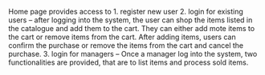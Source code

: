 Home page provides access to 
    1. register new user
    2. login for existing users – after logging into the system, the user     can shop the items listed in the catalogue and add them to the cart. They can either add mote items to the cart or remove items from the cart. After adding items, users can confirm the purchase or remove the items from the cart and cancel the purchase.
    3. login for managers – Once a manager log into the system, two functionalities are provided, that are to list items and process sold items.  

